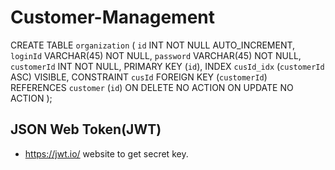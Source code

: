 # Customer-Management

CREATE TABLE `organization` (
  `id` INT NOT NULL AUTO_INCREMENT,
  `loginId` VARCHAR(45) NOT NULL,
  `password` VARCHAR(45) NOT NULL,
  `customerId` INT NOT NULL,
  PRIMARY KEY (`id`),
  INDEX `cusId_idx` (`customerId` ASC) VISIBLE,
  CONSTRAINT `cusId`
    FOREIGN KEY (`customerId`)
    REFERENCES `customer` (`id`)
    ON DELETE NO ACTION
    ON UPDATE NO ACTION
);

## JSON Web Token(JWT)
- https://jwt.io/ website to get secret key.

